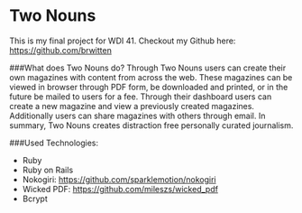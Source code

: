 # Two Nouns

This is my final project for WDI 41.
Checkout my Github here: https://github.com/brwitten

###What does Two Nouns do?
Through Two Nouns users can create their own magazines with content from across the web. These magazines can be viewed in browser through PDF form, be downloaded and printed, or in the future be mailed to users for a fee. Through their dashboard users can create a new magazine and view a previously created magazines. Additionally users can share magazines with others through email. In summary, Two Nouns creates distraction free personally curated journalism.

###Used Technologies:
* Ruby
* Ruby on Rails
* Nokogiri: https://github.com/sparklemotion/nokogiri
* Wicked PDF: https://github.com/mileszs/wicked_pdf
* Bcrypt
